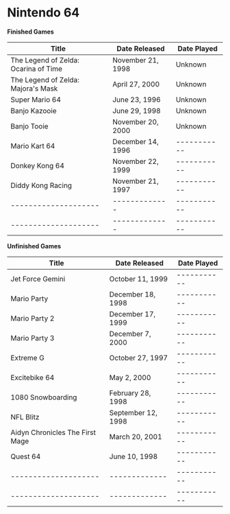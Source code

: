 Nintendo 64
========================

**Finished Games**

| Title                                           | Date Released      | Date Played   |
| --------------------                            | -------------      | -----------   |
| The Legend of Zelda: Ocarina of Time            | November 21, 1998  | Unknown       |
| The Legend of Zelda: Majora's Mask              | April 27, 2000     | Unknown       |
| Super Mario 64                                  | June 23, 1996      | Unknown       |
| Banjo Kazooie                                   | June 29, 1998      | Unknown       |
| Banjo Tooie                                     | November 20, 2000  | Unknown       |
| Mario Kart 64                                   | December 14, 1996  | -----------   |
| Donkey Kong 64                                  | November 22, 1999  | -----------   |
| Diddy Kong Racing                               | November 21, 1997  | -----------   |
| --------------------                            | -------------      | -----------   |
| --------------------                            | -------------      | -----------   |

**Unfinished Games**

| Title                                           | Date Released      | Date Played   |
| --------------------                            | -------------      | -----------   |
| Jet Force Gemini                                | October 11, 1999   | -----------   |
| Mario Party                                     | December 18, 1998  | -----------   |
| Mario Party 2                                   | December 17, 1999  | -----------   |
| Mario Party 3                                   | December 7, 2000   | -----------   |
| Extreme G                                       | October 27, 1997   | -----------   |
| Excitebike 64                                   | May 2, 2000        | -----------   |
| 1080 Snowboarding                               | February 28, 1998  | -----------   |
| NFL Blitz                                       | September 12, 1998 | -----------   |
| Aidyn Chronicles The First Mage                 | March 20, 2001     | -----------   |
| Quest 64                                        | June 10, 1998      | -----------   |
| --------------------                            | -------------      | -----------   |
| --------------------                            | -------------      | -----------   |

